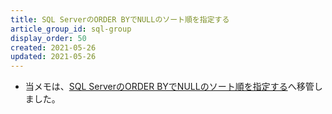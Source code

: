 ```yaml
---
title: SQL ServerのORDER BYでNULLのソート順を指定する
article_group_id: sql-group
display_order: 50
created: 2021-05-26
updated: 2021-05-26
---
```

- 当メモは、[SQL ServerのORDER BYでNULLのソート順を指定する](https://thinktwice.tech/it/sqlserver/nulls_first_last/)へ移管しました。